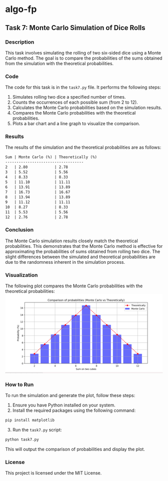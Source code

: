 # algo-fp

## Task 7: Monte Carlo Simulation of Dice Rolls

### Description

This task involves simulating the rolling of two six-sided dice using a Monte Carlo method. The goal is to compare the probabilities of the sums obtained from the simulation with the theoretical probabilities.

### Code

The code for this task is in the `task7.py` file. It performs the following steps:

1. Simulates rolling two dice a specified number of times.
2. Counts the occurrences of each possible sum (from 2 to 12).
3. Calculates the Monte Carlo probabilities based on the simulation results.
4. Compares the Monte Carlo probabilities with the theoretical probabilities.
5. Plots a bar chart and a line graph to visualize the comparison.

### Results

The results of the simulation and the theoretical probabilities are as follows:

```
Sum | Monte Carlo (%) | Theoretically (%)
-----------------------------------
2   | 2.80            | 2.78
3   | 5.52            | 5.56
4   | 8.33            | 8.33
5   | 11.10           | 11.11
6   | 13.91           | 13.89
7   | 16.73           | 16.67
8   | 13.94           | 13.89
9   | 11.12           | 11.11
10  | 8.27            | 8.33
11  | 5.53            | 5.56
12  | 2.76            | 2.78
```

### Conclusion

The Monte Carlo simulation results closely match the theoretical probabilities. This demonstrates that the Monte Carlo method is effective for approximating the probabilities of sums obtained from rolling two dice. The slight differences between the simulated and theoretical probabilities are due to the randomness inherent in the simulation process.

### Visualization

The following plot compares the Monte Carlo probabilities with the theoretical probabilities:
![Comparison of probabilities (Monte Carlo vs Theoretically)](public/images/python_fp.png)

### How to Run

To run the simulation and generate the plot, follow these steps:

1. Ensure you have Python installed on your system.
2. Install the required packages using the following command:

```sh
pip install matplotlib
```

3. Run the `task7.py` script:

```sh
python task7.py
```

This will output the comparison of probabilities and display the plot.

### License

This project is licensed under the MIT License.
